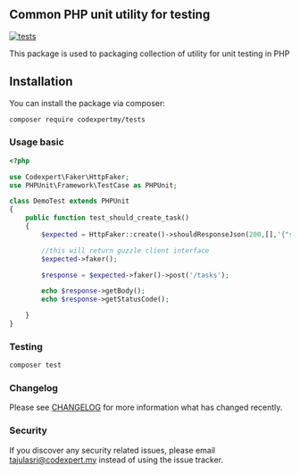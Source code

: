 ## Common PHP unit utility for testing
[![tests](https://github.com/codexpertmy/tests/actions/workflows/tests.yml/badge.svg?branch=master)](https://github.com/codexpertmy/tests/actions/workflows/tests.yml)

This package is used to packaging collection of utility for unit testing in PHP

## Installation

You can install the package via composer:

```bash
composer require codexpertmy/tests 
```

### Usage basic

```php
<?php 

use Codexpert\Faker\HttpFaker;
use PHPUnit\Framework\TestCase as PHPUnit;

class DemoTest extends PHPUnit 
{
    public function test_should_create_task()
    {   
        $expected = HttpFaker::create()->shouldResponseJson(200,[],'{"status":200,"data":{}}');

        //this will return guzzle client interface
        $expected->faker();

        $response = $expected->faker()->post('/tasks');

        echo $response->getBody();
        echo $response->getStatusCode();

    }  
}

```


### Testing

```bash
composer test
```

### Changelog

Please see [CHANGELOG](CHANGELOG.md) for more information what has changed recently.


### Security

If you discover any security related issues, please email tajulasri@codexpert.my instead of using the issue tracker.

